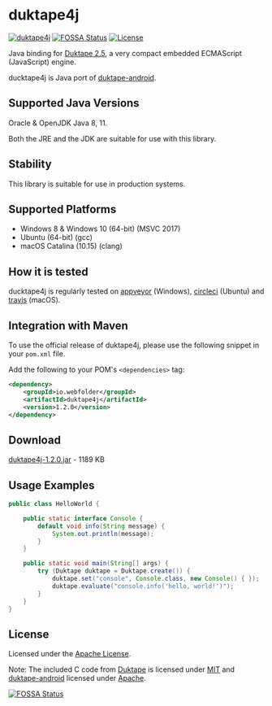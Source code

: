 # duktape4j

[![duktape4j](https://github.com/webfolderio/duktape4j/workflows/duktape4j/badge.svg)](https://github.com/webfolderio/duktape4j/actions) [![FOSSA Status](https://app.fossa.io/api/projects/git%2Bgithub.com%2Fwebfolderio%2Fduktape4j.svg?type=shield)](https://app.fossa.io/projects/git%2Bgithub.com%2Fwebfolderio%2Fduktape4j?ref=badge_shield) [![License](https://img.shields.io/badge/license-Apache-blue.svg)](https://github.com/webfolderio/duktape4j/blob/master/LICENSE)

Java binding for [Duktape 2.5](https://github.com/svaarala/duktape), a very compact embedded ECMAScript (JavaScript) engine.

ducktape4j is Java port of [duktape-android](https://github.com/square/duktape-android/).

Supported Java Versions
-----------------------

Oracle & OpenJDK Java 8, 11.

Both the JRE and the JDK are suitable for use with this library.

Stability
---------
This library is suitable for use in production systems.

Supported Platforms
-------------------
* Windows 8 & Windows 10 (64-bit) (MSVC 2017)
* Ubuntu (64-bit) (gcc)
* macOS Catalina (10.15) (clang)

How it is tested
----------------
ducktape4j is regularly tested on [appveyor](https://ci.appveyor.com/project/WebFolder/duktape4j) (Windows), [circleci](https://circleci.com/gh/webfolderio/duktape4j) (Ubuntu) and [travis](https://travis-ci.org/webfolderio/duktape4j) (macOS).

Integration with Maven
----------------------

To use the official release of duktape4j, please use the following snippet in your `pom.xml` file.

Add the following to your POM's `<dependencies>` tag:

```xml
<dependency>
    <groupId>io.webfolder</groupId>
    <artifactId>duktape4j</artifactId>
    <version>1.2.0</version>
</dependency>
```

Download
--------
[duktape4j-1.2.0.jar](https://search.maven.org/remotecontent?filepath=io/webfolder/duktape4j/1.2.0/duktape4j-1.2.0.jar) - 1189 KB

Usage Examples
--------------

```java
public class HelloWorld {

    public static interface Console {
        default void info(String message) {
            System.out.println(message);
        }
    }

    public static void main(String[] args) {
        try (Duktape duktape = Duktape.create()) {
            duktape.set("console", Console.class, new Console() { });
            duktape.evaluate("console.info('hello, world!')");
        }
    }
}
```

License
-------
Licensed under the [Apache License](https://github.com/webfolderio/duktape4j/blob/master/LICENSE).

Note: The included C code from [Duktape](https://github.com/svaarala/duktape) is licensed under [MIT](https://github.com/svaarala/duktape/blob/master/LICENSE.txt) and [duktape-android](https://github.com/square/duktape-android) licensed under [Apache](https://github.com/square/duktape-android/blob/master/LICENSE).

[![FOSSA Status](https://app.fossa.io/api/projects/git%2Bgithub.com%2Fwebfolderio%2Fduktape4j.svg?type=large)](https://app.fossa.io/projects/git%2Bgithub.com%2Fwebfolderio%2Fduktape4j?ref=badge_large)
